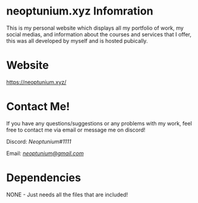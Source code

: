 # neoptunium.xyz Infomration
This is my personal website which displays all my portfolio of work, my social medias, and information about the courses and services that I offer, this was all developed by myself and is hosted pubically.

# Website 
https://neoptunium.xyz/

# Contact Me!
 If you have any questions/suggestions or any problems with my work, feel free to contact me via email or message me on discord!

  Discord: *Neoptunium#1111*

  Email: *neoptunium@gmail.com*

# Dependencies 
NONE - Just needs all the files that are included!

